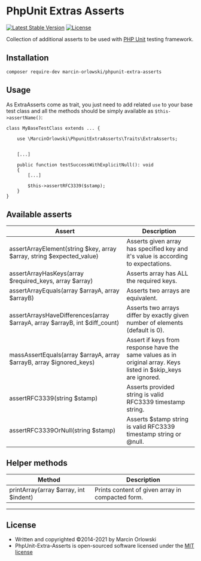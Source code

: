 # PhpUnit Extras Asserts #

[![Latest Stable Version](https://poser.pugx.org/marcin-orlowski/phpunit-extra-asserts/v/stable)](https://packagist.org/packages/marcin-orlowski/phpunit-extra-asserts)
[![License](https://poser.pugx.org/marcin-orlowski/phpunit-extra-asserts/license)](https://packagist.org/packages/marcin-orlowski/phpunit-extra-asserts)


Collection of additional asserts to be used with [PHP Unit](https://phpunit.de) testing framework.

## Installation ##

    composer require-dev marcin-orlowski/phpunit-extra-asserts

## Usage ##

 As ExtraAsserts come as trait, you just need to add related `use` to your
 base test class and all the methods should be simply available as `$this->assertName()`:

    class MyBaseTestClass extends ... {

        use \MarcinOrlowski\PhpunitExtraAsserts\Traits\ExtraAsserts;


        [...]

        public function testSuccessWithExplicitNull(): void
        {
            [...]

            $this->assertRFC3339($stamp);
        }
    }



## Available asserts ##

|Assert|Description|
|---|---|
|assertArrayElement(string $key, array $array, string $expected_value)|Asserts given array has specified key and it's value is according to expectations.|
|assertArrayHasKeys(array $required_keys, array $array)|Asserts array has ALL the required keys.|
|assertArrayEquals(array $arrayA, array $arrayB)|Asserts two arrays are equivalent.|
|assertArraysHaveDifferences(array $arrayA, array $arrayB, int $diff_count)|Asserts two arrays differ by exactly given number of elements (default is 0).|
|massAssertEquals(array $arrayA, array $arrayB, array $ignored_keys)|Assert if keys from response have the same values as in original array. Keys listed in $skip_keys are ignored.|
|assertRFC3339(string $stamp)|Asserts provided string is valid RFC3339 timestamp string.|
|assertRFC3339OrNull(string $stamp)|Asserts $stamp string is valid RFC3339 timestamp string or @null.|

## Helper methods ##

|Method|Description|
|---|---|
|printArray(array $array, int $indent)|Prints content of given array in compacted form.|

----

## License ##

 * Written and copyrighted &copy;2014-2021 by Marcin Orlowski
 * PhpUnit-Extra-Asserts is open-sourced software licensed under the [MIT license](http://opensource.org/licenses/MIT)


